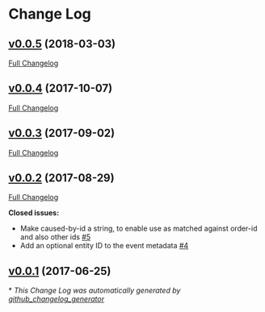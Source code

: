 # Change Log

## [v0.0.5](https://github.com/muoncore/stack-event/tree/v0.0.5) (2018-03-03)
[Full Changelog](https://github.com/muoncore/stack-event/compare/v0.0.4...v0.0.5)

## [v0.0.4](https://github.com/muoncore/stack-event/tree/v0.0.4) (2017-10-07)
[Full Changelog](https://github.com/muoncore/stack-event/compare/v0.0.3...v0.0.4)

## [v0.0.3](https://github.com/muoncore/stack-event/tree/v0.0.3) (2017-09-02)
[Full Changelog](https://github.com/muoncore/stack-event/compare/v0.0.2...v0.0.3)

## [v0.0.2](https://github.com/muoncore/stack-event/tree/v0.0.2) (2017-08-29)
[Full Changelog](https://github.com/muoncore/stack-event/compare/v0.0.1...v0.0.2)

**Closed issues:**

- Make caused-by-id a string, to enable use as matched against order-id and also other ids [\#5](https://github.com/muoncore/stack-event/issues/5)
- Add an optional entity ID to the event metadata [\#4](https://github.com/muoncore/stack-event/issues/4)

## [v0.0.1](https://github.com/muoncore/stack-event/tree/v0.0.1) (2017-06-25)


\* *This Change Log was automatically generated by [github_changelog_generator](https://github.com/skywinder/Github-Changelog-Generator)*